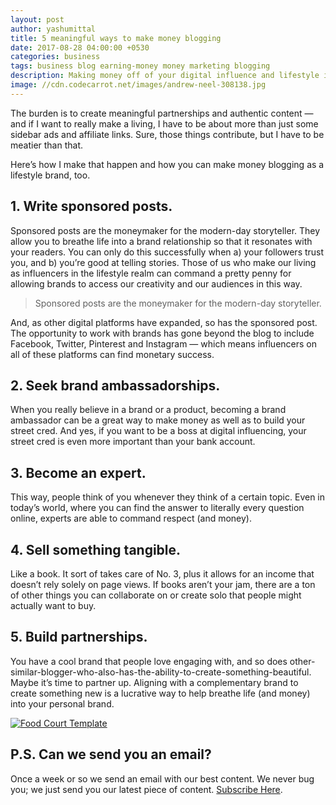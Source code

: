 ```yaml
---
layout: post
author: yashumittal
title: 5 meaningful ways to make money blogging
date: 2017-08-28 04:00:00 +0530
categories: business
tags: business blog earning-money money marketing blogging
description: Making money off of your digital influence and lifestyle is possible. Learn how to make money blogging as a lifestyle brand.
image: //cdn.codecarrot.net/images/andrew-neel-308138.jpg
---
```


The burden is to create meaningful partnerships and authentic content — and if I want to really make a living, I have to be about more than just some sidebar ads and affiliate links. Sure, those things contribute, but I have to be meatier than that.

Here’s how I make that happen and how you can make money blogging as a lifestyle brand, too.

## 1. Write sponsored posts.

Sponsored posts are the moneymaker for the modern-day storyteller. They allow you to breathe life into a brand relationship so that it resonates with your readers. You can only do this successfully when a) your followers trust you, and b) you’re good at telling stories. Those of us who make our living as influencers in the lifestyle realm can command a pretty penny for allowing brands to access our creativity and our audiences in this way.

<blockquote>
Sponsored posts are the moneymaker for the modern-day storyteller.
</blockquote>

And, as other digital platforms have expanded, so has the sponsored post. The opportunity to work with brands has gone beyond the blog to include Facebook, Twitter, Pinterest and Instagram — which means influencers on all of these platforms can find monetary success.

## 2. Seek brand ambassadorships.

When you really believe in a brand or a product, becoming a brand ambassador can be a great way to make money as well as to build your street cred. And yes, if you want to be a boss at digital influencing, your street cred is even more important than your bank account.

## 3. Become an expert.

This way, people think of you whenever they think of a certain topic. Even in today’s world, where you can find the answer to literally every question online, experts are able to command respect (and money).

## 4. Sell something tangible.

Like a book. It sort of takes care of No. 3, plus it allows for an income that doesn’t rely solely on page views. If books aren’t your jam, there are a ton of other things you can collaborate on or create solo that people might actually want to buy.

## 5. Build partnerships.

You have a cool brand that people love engaging with, and so does other-similar-blogger-who-also-has-the-ability-to-create-something-beautiful. Maybe it’s time to partner up. Aligning with a complementary brand to create something new is a lucrative way to help breathe life (and money) into your personal brand.

[![Food Court Template](//mir-s3-cdn-cf.behance.net/project_modules/1400/17a4f256135641.59a1dfe5c3f6d.png)](//www.behance.net/gallery/56135641/Food-Court-Template)

## P.S. Can we send you an email?

Once a week or so we send an email with our best content. We never bug you; we just send you our latest piece of content. [Subscribe Here](#subscribe).
